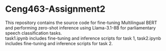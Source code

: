 # Ceng463-Assignment2
This repository contains the source code for fine-tuning Multilingual BERT and performing zero-shot inference using Llama-3.1-8B for parliamentary speech classification tasks. <br>
task1.ipynb includes fine-tuning and inference scripts for task 1, task2.ipynb includes fine-tuning and inference scripts for task 2.
